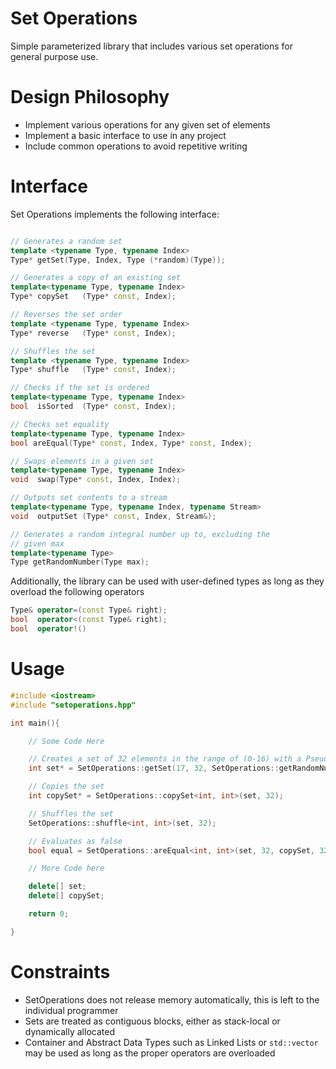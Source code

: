 # Set Operations

Simple parameterized library that includes various set operations for general purpose use.

# Design Philosophy

* Implement various operations for any given set of elements
* Implement a basic interface to use in any project
* Include common operations to avoid repetitive writing

# Interface

Set Operations implements the following interface:
```c++

// Generates a random set
template <typename Type, typename Index>
Type* getSet(Type, Index, Type (*random)(Type));

// Generates a copy of an existing set
template<typename Type, typename Index>
Type* copySet   (Type* const, Index);

// Reverses the set order
template <typename Type, typename Index>
Type* reverse   (Type* const, Index);

// Shuffles the set
template <typename Type, typename Index>
Type* shuffle   (Type* const, Index);

// Checks if the set is ordered
template<typename Type, typename Index>
bool  isSorted  (Type* const, Index);

// Checks set equality
template<typename Type, typename Index>
bool areEqual(Type* const, Index, Type* const, Index);

// Swaps elements in a given set
template<typename Type, typename Index>
void  swap(Type* const, Index, Index);

// Outputs set contents to a stream
template<typename Type, typename Index, typename Stream>
void  outputSet (Type* const, Index, Stream&);

// Generates a random integral number up to, excluding the 
// given max
template<typename Type>
Type getRandomNumber(Type max);
```

Additionally, the library can be used with user-defined types
as long as they overload the following operators
```c++
Type& operator=(const Type& right);
bool  operator<(const Type& right);
bool  operator!()
```


# Usage

```c++
#include <iostream>
#include "setoperations.hpp"

int main(){

	// Some Code Here

	// Creates a set of 32 elements in the range of (0-16) with a Pseudo Random Number Generator
	int set* = SetOperations::getSet(17, 32, SetOperations::getRandomNumber<int>);

	// Copies the set
	int copySet* = SetOperations::copySet<int, int>(set, 32);

	// Shuffles the set
	SetOperations::shuffle<int, int>(set, 32);

	// Evaluates as false
	bool equal = SetOperations::areEqual<int, int>(set, 32, copySet, 32);

	// More Code here

	delete[] set;
	delete[] copySet;

	return 0;

}
```

# Constraints

* SetOperations does not release memory automatically, this is left to the individual programmer
* Sets are treated as contiguous blocks, either as stack-local or dynamically allocated
* Container and Abstract Data Types such as Linked Lists or ```std::vector``` may be used as long as the proper operators are overloaded
